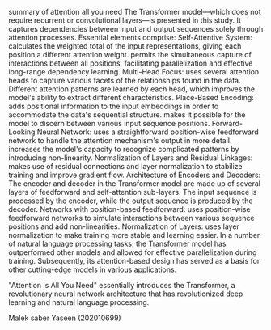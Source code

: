 summary of attention all you need
The Transformer model—which does not require recurrent or convolutional layers—is presented in this study. It captures dependencies between input and output sequences solely through attention processes. Essential elements comprise:
Self-Attentive System:
calculates the weighted total of the input representations, giving each position a different attention weight.
permits the simultaneous capture of interactions between all positions, facilitating parallelization and effective long-range dependency learning.
Multi-Head Focus:
uses several attention heads to capture various facets of the relationships found in the data.
Different attention patterns are learned by each head, which improves the model's ability to extract different characteristics.
Place-Based Encoding:
adds positional information to the input embeddings in order to accommodate the data's sequential structure.
makes it possible for the model to discern between various input sequence positions.
Forward-Looking Neural Network:
uses a straightforward position-wise feedforward network to handle the attention mechanism's output in more detail.
increases the model's capacity to recognize complicated patterns by introducing non-linearity.
Normalization of Layers and Residual Linkages:
makes use of residual connections and layer normalization to stabilize training and improve gradient flow.
Architecture of Encoders and Decoders:
The encoder and decoder in the Transformer model are made up of several layers of feedforward and self-attention sub-layers.
The input sequence is processed by the encoder, while the output sequence is produced by the decoder.
Networks with position-based feedforward:
uses position-wise feedforward networks to simulate interactions between various sequence positions and add non-linearities.
Normalization of Layers:
uses layer normalization to make training more stable and learning easier.
In a number of natural language processing tasks, the Transformer model has outperformed other models and allowed for effective parallelization during training. Subsequently, its attention-based design has served as a basis for other cutting-edge models in various applications.

"Attention is All You Need" essentially introduces the Transformer, a revolutionary neural network architecture that has revolutionized deep learning and natural language processing.


Malek saber Yaseen (202010699)





